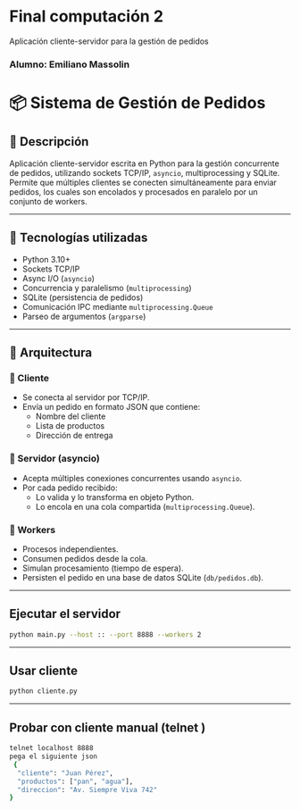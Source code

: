# Final computación 2
 Aplicación cliente-servidor para la gestión de pedidos
### Alumno: Emiliano Massolin
# 📦 Sistema de Gestión de Pedidos

## 🧾 Descripción

Aplicación cliente-servidor escrita en Python para la gestión concurrente de pedidos, utilizando sockets TCP/IP, `asyncio`, multiprocessing y SQLite.
Permite que múltiples clientes se conecten simultáneamente para enviar pedidos, los cuales son encolados y procesados en paralelo por un conjunto de workers.

---

## 🧰 Tecnologías utilizadas

- Python 3.10+
- Sockets TCP/IP
- Async I/O (`asyncio`)
- Concurrencia y paralelismo (`multiprocessing`)
- SQLite (persistencia de pedidos)
- Comunicación IPC mediante `multiprocessing.Queue`
- Parseo de argumentos (`argparse`)


---

## 🧱 Arquitectura

### 🔁 Cliente

- Se conecta al servidor por TCP/IP.
- Envía un pedido en formato JSON que contiene:
  - Nombre del cliente
  - Lista de productos
  - Dirección de entrega

### 🧠 Servidor (asyncio)

- Acepta múltiples conexiones concurrentes usando `asyncio`.
- Por cada pedido recibido:
  - Lo valida y lo transforma en objeto Python.
  - Lo encola en una cola compartida (`multiprocessing.Queue`).

### 🔨 Workers

- Procesos independientes.
- Consumen pedidos desde la cola.
- Simulan procesamiento (tiempo de espera).
- Persisten el pedido en una base de datos SQLite (`db/pedidos.db`).

---

## Ejecutar el servidor
```bash
python main.py --host :: --port 8888 --workers 2

```
---
## Usar cliente
```bash
python cliente.py

```
---
## Probar con cliente manual (telnet )
```bash
telnet localhost 8888
pega el siguiente json
 {
  "cliente": "Juan Pérez",
  "productos": ["pan", "agua"],
  "direccion": "Av. Siempre Viva 742"
}

```

